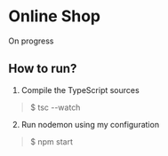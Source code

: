 # Online Shop

On progress

## How to run?

1. Compile the TypeScript sources

> $ tsc --watch

2. Run nodemon using my configuration

> $ npm start